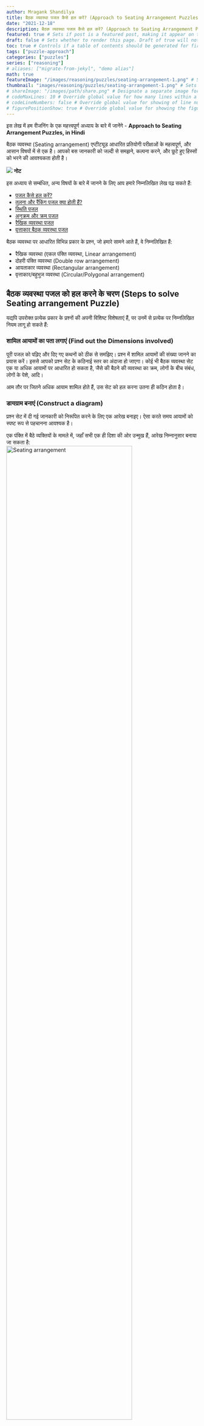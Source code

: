 ```yaml
---
author: Mragank Shandilya
title: बैठक व्यवस्था पजल कैसे हल करें? (Approach to Seating Arrangement Puzzles)
date: "2021-12-18"
description: बैठक व्यवस्था पजल कैसे हल करें? (Approach to Seating Arrangement Puzzles) # Description used for search engine.
featured: true # Sets if post is a featured post, making it appear on the sidebar. A featured post won't be listed on the sidebar if it's the current page
draft: false # Sets whether to render this page. Draft of true will not be rendered.
toc: true # Controls if a table of contents should be generated for first-level links automatically.
tags: ["puzzle-approach"]
categories: ["puzzles"]
series: ["reasoning"]
# aliases: ["migrate-from-jekyl", "demo alias"]
math: true
featureImage: "/images/reasoning/puzzles/seating-arrangement-1.png" # Sets featured image on blog post.
thumbnail: "images/reasoning/puzzles/seating-arrangement-1.png" # Sets thumbnail image appearing inside card on homepage. I will keep it the same as featureImage.
# shareImage: "/images/path/share.png" # Designate a separate image for social media sharing.
# codeMaxLines: 10 # Override global value for how many lines within a code block before auto-collapsing.
# codeLineNumbers: false # Override global value for showing of line numbers within code block.
# figurePositionShow: true # Override global value for showing the figure label.
---
```


इस लेख में हम रीजनिंग के एक महत्त्वपूर्ण अध्याय के बारे में जानेंगे - <strong>Approach to Seating Arrangement Puzzles, in Hindi</strong>

बैठक व्यवस्था (Seating arrangement) एप्टीट्यूड आधारित प्रतियोगी परीक्षाओं के महत्वपूर्ण, और आसान विषयों में से एक है। आपको बस जानकारी को जल्दी से समझने, कल्पना करने, और छूटे हुए हिस्सों को भरने की आवश्यकता होती है।

<div class="toc-mak">
  <img src="../../../images/pencil.png">
  <b>नोट</b><br>

इस अध्याय से सम्बंधित, अन्य विषयों के बारे में जानने के लिए आप हमारे निम्नलिखित लेख पढ़ सकते हैं: 

* <a href="../basic-approach-to-puzzles-in-reasoning" title="Puzzles" class="mak-link">पजल कैसे हल करें?</a> 
* <a href="../comparison-and-ranking-puzzles-in-reasoning" title="Puzzles" class="mak-link">तुलना और रैंकिंग पजल क्या होती हैं?</a> 
* <a href="../position-test-in-reasoning" title="Puzzles" class="mak-link">स्थिति पजल</a> 
* <a href="../sequence-and-ordering-puzzles-in-reasoning" title="Puzzles" class="mak-link">अनुक्रम और क्रम पजल</a> 
* <a href="../linear-arrangement-puzzles-in-reasoning" title="Puzzles" class="mak-link">रैखिक व्यवस्था पजल</a> 
* <a href="../circular-arrangement-puzzles-in-reasoning" title="Puzzles" class="mak-link">वृत्ताकार बैठक व्यवस्था पजल</a> 
</div>

बैठक व्यवस्था पर आधारित विभिन्न प्रकार के प्रश्न, जो हमारे सामने आते हैं, वे निम्नलिखित हैं:

* रैखिक व्यवस्था (एकल पंक्ति व्यवस्था, Linear arrangement)
* दोहरी पंक्ति व्यवस्था (Double row arrangement)
* आयताकार व्यवस्था (Rectangular arrangement)
* वृत्ताकार/बहुभुज व्यवस्था (Circular/Polygonal arrangement)


## बैठक व्यवस्था पजल को हल करने के चरण (Steps to solve Seating arrangement Puzzle)

यद्यपि उपरोक्त प्रत्येक प्रकार के प्रश्नों की अपनी विशिष्ट विशेषताएं हैं, पर उनमें से प्रत्येक पर निम्नलिखित नियम लागू हो सकते हैं:

### शामिल आयामों का पता लगाएं (Find out the Dimensions involved)

पूरी पजल को पढ़िए और दिए गए कथनों को ठीक से समझिए। प्रश्न में शामिल आयामों की संख्या जानने का प्रयास करें। इससे आपको प्रश्न सेट के कठिनाई स्तर का अंदाजा हो जाएगा। कोई भी बैठक व्यवस्था सेट एक या अधिक आयामों पर आधारित हो सकता है, जैसे की बैठने की व्यवस्था का क्रम, लोगों के बीच संबंध, लोगों के पेशे, आदि।

आम तौर पर जितने अधिक आयाम शामिल होते हैं, उस सेट को हल करना उतना ही कठिन होता है।

### डायग्राम बनाएं (Construct a diagram)

प्रश्न सेट में दी गई जानकारी को निरूपित करने के लिए एक आरेख बनाइए। ऐसा करते समय आयामों को स्पष्ट रूप से पहचानना आवश्यक है।

एक पंक्ति में बैठे व्यक्तियों के मामले में, जहाँ सभी एक ही दिशा की ओर उन्मुख हैं, आरेख निम्नानुसार बनाया जा सकता है: <br>
<img src="../../../images/reasoning/puzzles/seating-arrangement-1.png" alt="Seating arrangement" style="width:81%;height:81%;">

दो पंक्तियों में बैठे व्यक्ति अगर एक-दूसरे के आमने-सामने हों, तो आरेख निम्नानुसार बनाया जा सकता है: <br>
<img src="../../../images/reasoning/puzzles/seating-arrangement-2.png" alt="Seating arrangement" style="width:81%;height:81%;">

एक वृत्त/आयत/वर्ग के चारों ओर केंद्र की ओर मुख करके बैठे व्यक्तियों के मामले में, आरेख निम्नानुसार बनाया जा सकता है: <br>
<img src="../../../images/reasoning/puzzles/seating-arrangement-3.png" alt="Seating arrangement" style="width:45%;height:45%;">

ऐसे मामलों में, यदि कथन कहता है कि A, B के बाईं ओर बैठा है, तो इसका अर्थ है कि B से A तक जाने के लिए व्यक्ति को दक्षिणावर्त (clockwise) दिशा में चलना होगा। इसी तरह, यदि कथन कहता है कि A, B के दाईं ओर बैठा है, तो इसका अर्थ है कि B से A तक जाने के लिए व्यक्ति को घड़ी की विपरीत दिशा (anti-clockwise) में चलना होगा।

एक वृत्त/आयत/वर्ग के चारों ओर, बाहर की तरफ मुख करके बैठे व्यक्तियों के मामले में, आरेख निम्नानुसार बनाया जा सकता है: <br>
<img src="../../../images/reasoning/puzzles/seating-arrangement-4.png" alt="Seating arrangement" style="width:45%;height:45%;">

अब, यदि कथन कहता है कि A, B के बाईं ओर बैठा है, तो इसका अर्थ है कि B से A तक जाने के लिए व्यक्ति को घड़ी की विपरीत दिशा में चलना होगा। इसी प्रकार, यदि कथन कहता है कि A, B के दाहिनी ओर बैठा है, तो इसका अर्थ है कि B से A तक जाने के लिए व्यक्ति को दक्षिणावर्त दिशा में चलना होगा।

### आरेख में डेटा भरें (Fill-in the data in the diagrams)

अब, अगला कदम प्रश्न में दी गई जानकारी का उपयोग करके आरेख को पूरा करना होगा।

बैठक व्यवस्था पजल में आपको तीन प्रकार के डेटा मिलेंगे (वैसे किसी भी प्रकार की पजल में येही तीन प्रकार के डेटा होते हैं):

* पूर्ण जानकारी (absolute information)
* निश्चित-सापेक्ष जानकारी (definite-relative information)
* अनिश्चित-सापेक्ष जानकारी (indefinite-relative information)

उन कथनों की पहचान करें जो ***अनिश्चित-सापेक्ष*** जानकारी के बजाय ***निश्चित-सापेक्ष*** या ***पूर्ण जानकारी*** देते हैं।

आइए, कुछ उदाहरणों का उपयोग करके इसे और स्पष्ट करें।

#### अनिश्चित-सापेक्ष जानकारी (Indefinite-relative information)

कथन 1: A, B के दायीं ओर है।

उपरोक्त कथन में दी गई जानकारी निश्चित-सापेक्ष या absolute के बजाय ***अनिश्चित-सापेक्ष*** है। कथन केवल यह कहता है कि A, B के दाईं ओर है, लेकिन यह निर्दिष्ट नहीं करता है कि A, B से कितनी दूर है। वह B के ठीक बगल में हो सकता है या उनके बीच अन्य लोग भी हो सकते हैं।

अनिश्चित-सापेक्ष कथन का एक अन्य उदाहरण इस प्रकार हो सकता है:

B, A और C के बीच में है।

हालांकि यह बिल्कुल स्पष्ट है कि B, A और C के बीच बैठा है, लेकिन A और C की सापेक्ष स्थिति स्पष्ट नहीं है। तो, उन्हें ABC या CBA के रूप में बैठाया जा सकता है।

इस तरह के कथन किसी प्रश्न को हल करने के प्रारंभिक चरणों में बहुत उपयोगी नहीं होते हैं, लेकिन बाद के चरणों में कुछ संभावित मामलों/केस को खत्म करने के लिए उपयोगी हो सकते हैं।

#### निश्चित-सापेक्ष जानकारी (Definite-relative information)

कथन 2: A, B के दायें से तीसरे स्थान पर है।

उपरोक्त कथन में दी गई जानकारी ***निश्चित-सापेक्ष*** है क्योंकि यह स्पष्ट रूप से बताती है कि A को B के दायें से तीसरे स्थान पर रखा गया है। हालाँकि यह अभी भी absolute नहीं है, क्योंकि बैठक व्यवस्था में B की स्थिति ज्ञात नहीं है।

#### पूर्ण जानकारी (Absolute information)

कथन 3: A पंक्ति के आखिर में दायें छोर पर बैठा है।

उपरोक्त कथन में दी गई जानकारी absolute है, क्योंकि यह किसी अन्य व्यक्ति से संबंधित नहीं है।

छात्र को सबसे पहले प्रश्न में ऐसे ही कथनों को खोजने का प्रयास करना चाहिए। यह हमारे प्रारंभिक बिंदु होते हैं| 

### कनेक्टिंग जानकारी ज्ञात करें (Find connecting information)

कनेक्टिंग जानकारी खोजें। एक बार जब आप एक या अधिक absolute कथनों से जानकारी का उपयोग कर लेते हैं, तो वहां से आगे बढ़ने का प्रयास करें।

निश्चित-सापेक्ष और अनिश्चित-सापेक्ष कथनों में दी गई जानकारी को पहले से ज्ञात और आरेख में दर्शाई गई जानकारी से जोड़कर उपयोग करें।

आइए, अब उपरोक्त अवधारणाओं को और स्पष्ट करने के लिए एक उदाहरण पर विचार करें।

#### उदाहरण 

A, B, C, D, E. F, G और H एक वृत्त के चारों ओर, केंद्र की ओर मुख करके बैठे हैं।

1. B, G और D के बीच बैठा है।
2. H, B के बायें से तीसरे स्थान पर और A के दायें से दूसरे स्थान पर है।
3. C, A और G के बीच बैठा है।
4. B और E एक दूसरे के विपरीत नहीं बैठे हैं।

##### F के सामने कौन बैठा है?
<pre>(a) A   (b) B  (c) C  (d) G</pre>   

##### व्याख्या 

हमें सबसे पहले absolute, या कम से कम निश्चित-सापेक्ष जानकारी की खोज करनी चाहिए।

यहां, कथन 2 निश्चित-सापेक्ष जानकारी प्रदान करता है। इसलिए, हम इससे ही शुरुआत करेंगे। इसमें दी गई जानकारी को आरेख के रूप में निम्नानुसार दर्शाया जा सकता है: <br> 
<img src="../../../images/reasoning/puzzles/seating-arrangement-5.png" alt="Seating arrangement" style="width:54%;height:54%;">

अब हम अन्य कथनों में दी गई जानकारी का उपयोग उपरोक्त आरेख के छूटे हुए हिस्सों को भरने के लिए कर सकते हैं। हम कथन 1 और 3 में दी गई अनिश्चित-सापेक्ष जानकारी का उपयोग करेंगे।

हम कथन 3 से जानते हैं कि बैठक व्यवस्था में ACG या GCA साथ होने चाहियें। इससे हमें निम्नलिखित आरेख मिलता है: <br>
<img src="../../../images/reasoning/puzzles/seating-arrangement-6.png" alt="Seating arrangement" style="width:54%;height:54%;">

अब कथन 1 के अनुसार, GBD या DBG साथ होने चाहियें। इससे हमें निम्नलिखित आरेख मिलता है: <br>
<img src="../../../images/reasoning/puzzles/seating-arrangement-7.png" alt="Seating arrangement" style="width:54%;height:54%;">

अब हम चित्र को पूरा करने के लिए कथन 4 में दी गई जानकारी का उपयोग कर सकते हैं। चूंकि B और E एक-दूसरे के विपरीत नहीं बैठे हैं, यह F ही होना चाहिए जो B के सामने बैठा है। E को C के सामने बैठना चाहिए, जैसा कि नीचे दिखाया गया है: <br>
<img src="../../../images/reasoning/puzzles/seating-arrangement-8.png" alt="Seating arrangement" style="width:54%;height:54%;">

थोड़े से अभ्यास से आप ऐसे बैठक व्यवस्था (seating arrangement) के सेट को तुलनात्मक आसानी से और उचित समय के भीतर हल करने में सक्षम हो सकते हैं। सफलता की कुंजी उपयुक्त जानकारी को चुनना और फिर व्यवस्थित रूप से आगे बढ़ना है। और हां, सावधान रहें कि ऐसा करते समय कोई भी मूर्खतापूर्ण गलती न करें। ऐसे प्रश्नों को हल करते समय की गई किसी भी गलती का पता लगाने और उसे ठीक करने में अत्यधिक समय लग सकता है।

बैठक व्यवस्था (seating arrangement) पर आधारित प्रश्न, किसी भी एप्टीट्यूड परीक्षा को पास करने के इच्छुक गंभीर उम्मीदवार के मजबूत पक्ष होने चाहियें। वे लगभग हर प्रवेश परीक्षा में पूछे ही जाते हैं और उन्हें आपको हल करना ही चाहिए।
